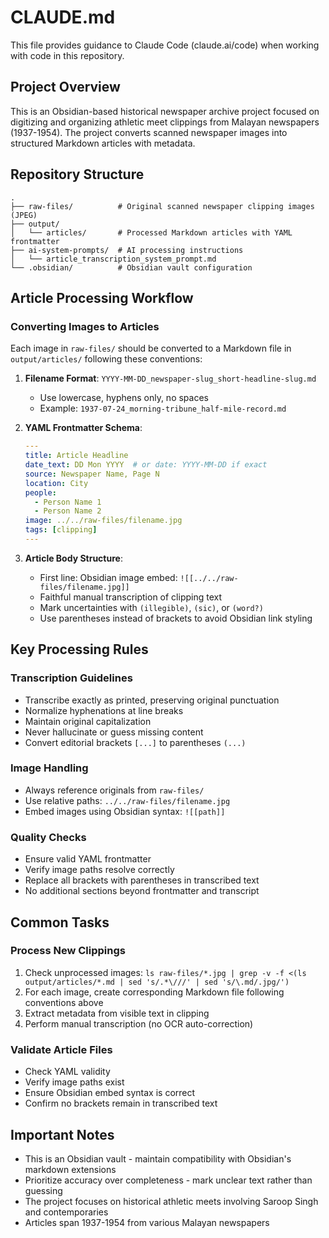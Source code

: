 # CLAUDE.md

This file provides guidance to Claude Code (claude.ai/code) when working with code in this repository.

## Project Overview
This is an Obsidian-based historical newspaper archive project focused on digitizing and organizing athletic meet clippings from Malayan newspapers (1937-1954). The project converts scanned newspaper images into structured Markdown articles with metadata.

## Repository Structure
```
.
├── raw-files/          # Original scanned newspaper clipping images (JPEG)
├── output/
│   └── articles/       # Processed Markdown articles with YAML frontmatter
├── ai-system-prompts/  # AI processing instructions
│   └── article_transcription_system_prompt.md
└── .obsidian/          # Obsidian vault configuration
```

## Article Processing Workflow

### Converting Images to Articles
Each image in `raw-files/` should be converted to a Markdown file in `output/articles/` following these conventions:

1. **Filename Format**: `YYYY-MM-DD_newspaper-slug_short-headline-slug.md`
   - Use lowercase, hyphens only, no spaces
   - Example: `1937-07-24_morning-tribune_half-mile-record.md`

2. **YAML Frontmatter Schema**:
   ```yaml
   ---
   title: Article Headline
   date_text: DD Mon YYYY  # or date: YYYY-MM-DD if exact
   source: Newspaper Name, Page N
   location: City
   people:
     - Person Name 1
     - Person Name 2
   image: ../../raw-files/filename.jpg
   tags: [clipping]
   ---
   ```

3. **Article Body Structure**:
   - First line: Obsidian image embed: `![[../../raw-files/filename.jpg]]`
   - Faithful manual transcription of clipping text
   - Mark uncertainties with `(illegible)`, `(sic)`, or `(word?)`
   - Use parentheses instead of brackets to avoid Obsidian link styling

## Key Processing Rules

### Transcription Guidelines
- Transcribe exactly as printed, preserving original punctuation
- Normalize hyphenations at line breaks
- Maintain original capitalization
- Never hallucinate or guess missing content
- Convert editorial brackets `[...]` to parentheses `(...)`

### Image Handling
- Always reference originals from `raw-files/`
- Use relative paths: `../../raw-files/filename.jpg`
- Embed images using Obsidian syntax: `![[path]]`

### Quality Checks
- Ensure valid YAML frontmatter
- Verify image paths resolve correctly
- Replace all brackets with parentheses in transcribed text
- No additional sections beyond frontmatter and transcript

## Common Tasks

### Process New Clippings
1. Check unprocessed images: `ls raw-files/*.jpg | grep -v -f <(ls output/articles/*.md | sed 's/.*\///' | sed 's/\.md/.jpg/')`
2. For each image, create corresponding Markdown file following conventions above
3. Extract metadata from visible text in clipping
4. Perform manual transcription (no OCR auto-correction)

### Validate Article Files
- Check YAML validity
- Verify image paths exist
- Ensure Obsidian embed syntax is correct
- Confirm no brackets remain in transcribed text

## Important Notes
- This is an Obsidian vault - maintain compatibility with Obsidian's markdown extensions
- Prioritize accuracy over completeness - mark unclear text rather than guessing
- The project focuses on historical athletic meets involving Saroop Singh and contemporaries
- Articles span 1937-1954 from various Malayan newspapers
